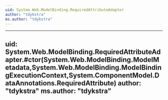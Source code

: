 ```yaml
---
uid: System.Web.ModelBinding.RequiredAttributeAdapter
author: "tdykstra"
ms.author: "tdykstra"
---
```


---
uid: System.Web.ModelBinding.RequiredAttributeAdapter.#ctor(System.Web.ModelBinding.ModelMetadata,System.Web.ModelBinding.ModelBindingExecutionContext,System.ComponentModel.DataAnnotations.RequiredAttribute)
author: "tdykstra"
ms.author: "tdykstra"
---
